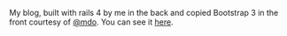 My blog, built with rails 4 by me in the back and copied Bootstrap 3 in the front courtesy of [@mdo](https://twitter.com/mdo).  You can see it [here](http://applejuicescholars.com/).

